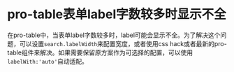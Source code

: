# pro-table表单label字数较多时显示不全

在pro-table中，当表单label字数较多时，label可能会显示不全。为了解决这个问题，可以设置`search.labelWidth`来配置宽度，或者使用css hack或者最新的pro-table组件来解决。如果需要保留原方案作为可选择的配置，可以使用`labelWith:'auto'`自动适配。
